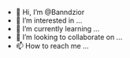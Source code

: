 - 👋 Hi, I’m @Banndzior
- 👀 I’m interested in ...
- 🌱 I’m currently learning ...
- 💞️ I’m looking to collaborate on ...
- 📫 How to reach me ...

<!---
Banndzior/Banndzior is a ✨ special ✨ repository because its `README.md` (this file) appears on your GitHub profile.
You can click the Preview link to take a look at your changes.
--->
